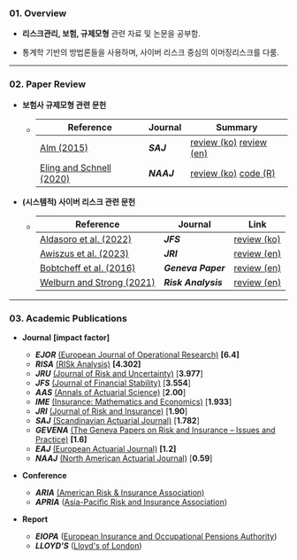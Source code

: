 ### 01. Overview 


- **리스크관리, 보험, 규제모형** 관련 자료 및 논문을 공부함.

- 통계학 기반의 방법론들을 사용하며, 사이버 리스크 중심의 이머징리스크를 다룸.

---
### 02. Paper Review

- **보험사 규제모형 관련 문헌**

  - | Reference                                                    | Journal    | Summary                                                      |
    | ------------------------------------------------------------ | ---------- | ------------------------------------------------------------ |
    | [Alm (2015)](https://www.tandfonline.com/doi/abs/10.1080/03461238.2013.787367) | ***SAJ***  | [review (ko)](https://github.com/kwoongbae/risk-management-papers/issues/36) [review (en)](./review/Seminar_20240626.pdf) |
    | [Eling and Schnell (2020)](https://www.tandfonline.com/doi/abs/10.1080/10920277.2019.1641416) | ***NAAJ*** | [review (ko)](https://github.com/kwoongbae/risk-management-papers/issues/32) [code (R)](https://github.com/kwoongbae/risk-management-papers/blob/main/code/Eling_and_Schnell_NAAJ_2020.r) |
  
- **(시스템적) 사이버 리스크 관련 문헌**

  - | Reference                                                    | Journal             | Link                                          |
    | ------------------------------------------------------------ | ------------------- | --------------------------------------------- |
    | [Aldasoro et al. (2022)](https://www.sciencedirect.com/science/article/abs/pii/S1572308922000171) | ***JFS***           | [review (ko)](./review/Aldasoro_JRS_2022.pdf) |
    | [Awiszus et al. (2023)](https://arxiv.org/abs/2211.04762)    | ***JRI***           | [review (en)](./review/Seminar_20240125.pdf)  |
    | [Bobtcheff et al. (2016)](https://link.springer.com/article/10.1057/grir.2016.1) | ***Geneva Paper***  | [review (en)](./review/Seminar_20240524.pdf)  |
    | [Welburn and Strong (2021)](https://onlinelibrary.wiley.com/doi/abs/10.1111/risa.13715) | ***Risk Analysis*** | [review (en)](./review/Seminar_20240321.pdf)  |

---

### 03. Academic Publications


- **Journal** **[impact factor]**
  - ***EJOR*** [(European Journal of Operational Research)](https://www.sciencedirect.com/journal/european-journal-of-operational-research) **[6.4]**
  - ***RISA*** [(RISk Analysis)](https://onlinelibrary.wiley.com/journal/15396924) **[4.302]**
  - ***JRU*** [(Journal of Risk and Uncertainty)](https://www.springer.com/journal/11166) [**3.977**]
  - ***JFS*** [(Journal of Financial Stability)](https://www.sciencedirect.com/journal/journal-of-financial-stability) [**3.554**]
  - ***AAS*** [(Annals of Actuarial Science)](https://www.cambridge.org/core/journals/annals-of-actuarial-science) [**2.00**]
  - ***IME*** [(Insurance: Mathematics and Economics)]() [**1.933**]
  - ***JRI*** [(Journal of Risk and Insurance)](https://onlinelibrary.wiley.com/journal/15396975) [**1.90**]
  - ***SAJ*** [(Scandinavian Actuarial Journal)](https://www.tandfonline.com/toc/sact20/current) [**1.782**]
  - ***GEVENA*** [(The Geneva Papers on Risk and Insurance – Issues and Practice)](https://www.genevaassociation.org/publications/the-geneva-papers) **[1.6]**
  - ***EAJ*** [(European Actuarial Journal)](https://link.springer.com/journal/13385) **[1.2]**
  - ***NAAJ*** [(North American Actuarial Journal)](https://www.tandfonline.com/toc/uaaj20/current) [**0.59**]
- **Conference**
  - ***ARIA*** [(American Risk & Insurance Association)](https://www.aria.org/)
  - ***APRIA*** ([Asia-Pacific Risk and Insurance Association](https://www.apria.org/))
- **Report**

  - ***EIOPA*** ([European Insurance and Occupational Pensions Authority](https://www.eiopa.europa.eu/index_en))
  - ***LLOYD'S*** ([Lloyd's of London](https://www.lloyds.com/news-and-insights/risk-reports))

